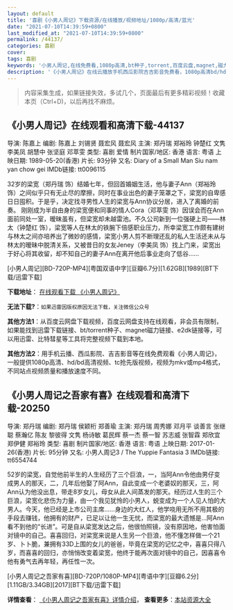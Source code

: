 ```yaml
---
layout: default
title: '喜剧《小男人周记》下载资源/在线播放/视频地址/1080p/高清/蓝光'
date: "2021-07-10T14:39:59+0800"
last_modified_at: "2021-07-10T14:39:59+0800"
permalink: /44137/
categories: 喜剧
cover:
tags: 喜剧
keywords: '小男人周记,在线免费看,1080p高清,bt种子,torrent,百度云盘,magnet,磁力链,迅雷下载资源'
description: '《小男人周记》在线云播放手机西瓜影院吉吉影音免费看，1080p高清bd/hd未删减完整版和tc抢先枪版，mkv/mp4格式，附带bt/torrent种子、magnet/磁力链、百度云盘、网盘资源迅雷下载链接'
---
```


>内容采集生成，如果链接失效，多试几个，页面最后有更多精彩视频！收藏本页（Ctrl+D)，以后再找不麻烦。


## 《小男人周记》在线观看和高清下载-44137

导演: 陈嘉上 编剧: 陈嘉上 刘锡贤 聂宏风 聂宏风 主演: 郑丹瑞 郑裕玲 钟楚红 文隽 李美凤 胡慧中 张坚庭 邓萃雯 类型: 喜剧 爱情 制片国家/地区: 香港 语言: 粤语 上映日期: 1989-05-20(香港) 片长: 93分钟 又名: Diary of a Small Man Siu nam yan chow gei IMDb链接: tt0096115

32岁的梁宽（郑丹瑞 饰）结婚七年，但回首婚姻生活，他与妻子Ann（郑裕玲 饰）之间似乎只有无止尽的摩擦，同时在事业出色的妻子笼罩之下，梁宽的自卑感日日囤积。于是乎，决定找寻男性人生的梁宽与Ann协议分居，进入了离婚的前奏。 刚刚成为半自由身的梁宽便和同事的情人Cora（邓萃雯 饰）因误会而在Ann面前同处一室，暧昧虽有，但梁宽却未越雷池。不久公司新到一位强硬上司——林太（钟楚红 饰），梁宽等人在林太的铁腕下倍感职业压力，所幸梁宽工作颇有建树与林太之间亦培养出了微妙的感情，梁宽小男人剪不断理还乱的私人生活还未从与林太的暧昧中脱清关系，又被昔日的女友Jeney（李美凤 饰）找上门来，梁宽出于好心将其收留，却不知自己的妻子Ann在离开他后事业走向了低谷……


[小男人周记][BD-720P-MP4][粤国双语中字][豆瓣6.7分][1.62GB][1989][BT下载/迅雷下载]

**下载地址**： [在线观看下载 《小男人周记》](https://www.btdx8.com/torrent/xnrzj_1989.html) 


**无法下载?**：`如果迅雷因版权原因无法下载，关注微信公众号 `

**其他方法1**：从百度云网盘下载视频，百度云网盘支持在线观看，非会员有限制，如果能找到迅雷下载链接、bt/torrent种子、magnet磁力链接、e2dk链接等，可以用迅雷、比特彗星等工具将完整视频下载到本地。

**其他方法2**：用手机云播、西瓜影院、吉吉影音等在线免费观看《小男人周记》，一般提供1080p高清、hd/bd高清视频、tc抢先版视频，视频为mkv或mp4格式，不同站点视频质量和播放速度不同。


## 《小男人周记之吾家有喜》在线观看和高清下载-20250

导演: 郑丹瑞 编剧: 郑丹瑞 侯颖桁 郑善瑜 主演: 郑丹瑞 周秀娜 邓月平 谈善言 张继聪 蔡瀚亿 陈友 黎彼得 文隽 杨诗敏 葛民辉 蔡一杰 蔡一智 苏志威 张智霖 郑欣宜 郑伊健 郑裕玲 类型: 喜剧 制片国家/地区: 香港 语言: 粤语 上映日期: 2017-01-26(香港) 片长: 95分钟 又名: 小男人周记3 / The Yuppie Fantasia 3 IMDb链接: tt6554744

52岁的梁宽，自觉他前半生的人生经历了三个巨浪，一，当阿Ann令他由男仔变成男人的那天，二，几年后他娶了阿Ann，自此变成一个老婆奴的那天，三，阿Ann认为他没出息，带走8岁女儿，母女从此人间蒸发的那天。经历过人生的三个巨浪，梁宽化悲伤为力量，由一个我见犹怜的小男人，蜕变成为一个人见人怕的大男人。今天，他已经是上市公司主席……身边的大红人，他学哓用无所不用其极的手段去赚钱，他拥有的财产，已足以让他一生无忧，而梁宽的最大遗憾是…阿Ann看不到他的“长进”。可是自从梁宽发达之后，他很怕照镜，没有原因地，他害怕面对镜中的自己。喜喜回归，对梁宽来说是人生另一个巨浪，他不懂怎样做一个21岁、卜卜脆，兼拥有33D上围的女儿的爸爸，毕竟在梁宽的记忆之中，喜喜只得八岁，而喜喜的回归，亦悄悄改变着梁宽，他终于能再次面对镜中的自己，因喜喜令他有勇气去再年轻，再任性一次。


[小男人周记之吾家有喜][BD-720P/1080P-MP4][粤语中字][豆瓣6.2分][1.11GB/3.34GB][2017][BT下载/迅雷下载]

**详情查看**： [《小男人周记之吾家有喜》详情介绍](/movie/20250/)， **查看更多**：[本站资源大全](/movie/t/all/)


